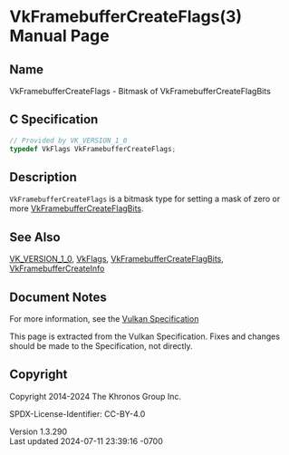 # VkFramebufferCreateFlags(3) Manual Page

## Name

VkFramebufferCreateFlags - Bitmask of VkFramebufferCreateFlagBits



## <a href="#_c_specification" class="anchor"></a>C Specification

``` c
// Provided by VK_VERSION_1_0
typedef VkFlags VkFramebufferCreateFlags;
```

## <a href="#_description" class="anchor"></a>Description

`VkFramebufferCreateFlags` is a bitmask type for setting a mask of zero
or more [VkFramebufferCreateFlagBits](https://registry.khronos.org/vulkan/specs/1.3-extensions/man/html/VkFramebufferCreateFlagBits.html).

## <a href="#_see_also" class="anchor"></a>See Also

[VK_VERSION_1_0](https://registry.khronos.org/vulkan/specs/1.3-extensions/man/html/VK_VERSION_1_0.html), [VkFlags](https://registry.khronos.org/vulkan/specs/1.3-extensions/man/html/VkFlags.html),
[VkFramebufferCreateFlagBits](https://registry.khronos.org/vulkan/specs/1.3-extensions/man/html/VkFramebufferCreateFlagBits.html),
[VkFramebufferCreateInfo](https://registry.khronos.org/vulkan/specs/1.3-extensions/man/html/VkFramebufferCreateInfo.html)

## <a href="#_document_notes" class="anchor"></a>Document Notes

For more information, see the <a
href="https://registry.khronos.org/vulkan/specs/1.3-extensions/html/vkspec.html#VkFramebufferCreateFlags"
target="_blank" rel="noopener">Vulkan Specification</a>

This page is extracted from the Vulkan Specification. Fixes and changes
should be made to the Specification, not directly.

## <a href="#_copyright" class="anchor"></a>Copyright

Copyright 2014-2024 The Khronos Group Inc.

SPDX-License-Identifier: CC-BY-4.0

Version 1.3.290  
Last updated 2024-07-11 23:39:16 -0700

